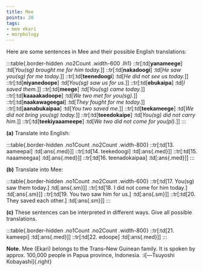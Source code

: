 ```yaml
---
title: Mee
points: 20
tags:
- mee ekari 
- morphology
---
```


Here are some sentences in Mee and their possible English translations:

:::table{.border-hidden .no2Count .width-600 .lh1}
::tr[:td[**yanameege**] :td[*You(sg) brought me for him today.*]]
::tr[:td[**nakadoogi**] :td[*He saw you(sg) for me today.*]]
::tr[:td[**teenedoogi**] :td[*He did not see us today.*]]
::tr[:td[**niyanedoope**] :td[*You(sg) saw us for us.*]]
::tr[:td[**ebukaipa**] :td[*I saved them.*]]
::tr[:td[**meege**] :td[*You(sg) came today.*]]
::tr[:td[**kaaaakadoope**] :td[*We two met for you(sg).*]]
::tr[:td[**naakawageegai**] :td[*They fought for me today.*]]
::tr[:td[**aanabukaipaa**] :td[*You two saved me.*]]
::tr[:td[**teekameege**] :td[*We did not bring you(sg) today.*]]
::tr[:td[**teeedokaipe**] :td[*You(sg) did not carry him.*]]
::tr[:td[**teekiyaaameepe**] :td[*We two did not come for you(pl).*]]
:::

**(a)** Translate into English:

:::table{.border-hidden .no1Count .no2Count .width-800}
::tr[:td[13. aameepai] :td[:ans{.med}]]
::tr[:td[14. teekedoogi] :td[:ans{.med}]]
::tr[:td[15. naaameegaa] :td[:ans{.med}]]
::tr[:td[16. teenadokaipaa] :td[:ans{.med}]]
:::

**(b)** Translate into Mee:

:::table{.border-hidden .no1Count .no2Count .width-600}
::tr[:td[17. You(sg) saw them today.] :td[:ans{.sm}]]
::tr[:td[18. I did not come for him today.] :td[:ans{.sm}]]
::tr[:td[19. You two saw him for us.] :td[:ans{.sm}]]
::tr[:td[20. They saved each other.] :td[:ans{.sm}]]
:::

**(c)** These sentences can be interpreted in different ways. Give all possible translations.

:::table{.border-hidden .no1Count .no2Count .width-800}
::tr[:td[21. kameepi] :td[:ans{.med}]]
::tr[:td[22. edoope] :td[:ans{.med}]]
:::

**Note.** Mee (Ekari) belongs to the Trans–New Guinean family. It is spoken by approx. 100,000
people in Papua province, Indonesia. :i[—Tsuyoshi Kobayashi]{.right}